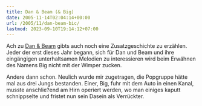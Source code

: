 ```yaml
---
title: Dan & Beam (& Big)
date: 2005-11-14T02:04:14+00:00
url: /2005/11/dan-beam-bic/
lastmod: 2023-09-10T19:14:12+07:00
---
```

Ach zu [Dan & Beam][1] gibts auch noch eine Zusatzgeschichte zu erzählen. Jeder der erst dieses Jahr begann, sich für Dan und Beam und ihre eingängigen unterhaltsamen Melodien zu interessieren wird beim Erwähnen des Namens Big nicht mit der Wimper zucken.

Andere dann schon. Neulich wurde mir zugetragen, die Popgruppe hätte mal aus drei Jungs bestanden. Einer, Big, fuhr mit dem Auto in einen Kanal, musste anschlie?end am Hirn operiert werden, wo man einiges kaputt schnippselte und fristet nun sein Dasein als Verrückter.

 [1]: http://www.ethaicd.com/show.php?pid=17565
